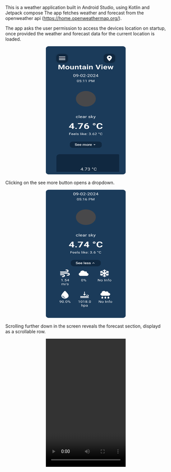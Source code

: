 This is a weather application built in Android Studio, using Kotlin and Jetpack compose
The app fetches weather and forecast from the openweather api (https://home.openweathermap.org/).

The app asks the user permission to access the devices location on  startup, once provided the weather and forecast data for the current location is loaded.

<p align="center">
  <img src="https://github.com/Samhitha-2001/Weather-app-in-Android-using-Kotlin-and-Jetpack-compose/blob/main/screenshots/First%20screen.png" width="250" height="400" />
</p>

Clicking on the see more button opens a dropdown.

<p align="center">
  <img src="https://github.com/Samhitha-2001/Weather-app-in-Android-using-Kotlin-and-Jetpack-compose/blob/main/screenshots/See%20more%20weather.png" width="250" height="400" />
</p>

Scrolling further down in the screen reveals the forecast section, displayd as a scrollable row.

<p align="center">
  <video src="https://github.com/Samhitha-2001/Weather-app-in-Android-using-Kotlin-and-Jetpack-compose/blob/main/screenshots/ForecastRow.webm" width="250" height="400" />
</p>
